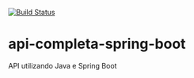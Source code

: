 [![Build Status](https://travis-ci.org/lucaspvanderlinde/api-completa-spring-boot.svg?branch=master)](https://travis-ci.org/lucaspvanderlinde/api-completa-spring-boot)

# api-completa-spring-boot
API utilizando Java e Spring Boot

